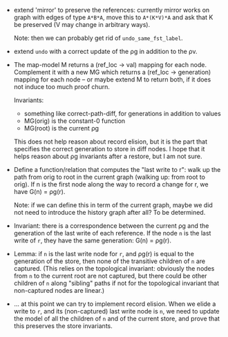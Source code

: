 - extend 'mirror' to preserve the references: currently mirror works
  on graph with edges of type `A*B*A`, move this to `A*(K*V)*A` and
  ask that K be preserved (V may change in arbitrary ways).
  
  Note: then we can probably get rid of `undo_same_fst_label`.

- extend `undo` with a correct update of the ρg in addition to the ρv.

- The map-model M returns a (ref_loc -> val) mapping for each
  node. Complement it with a new MG which returns
  a (ref_loc -> generation) mapping for each node – or maybe extend
  M to return both, if it does not induce too much proof churn.
   
  Invariants:
  - something like correct-path-diff, for generations in addition to values
  - MG(orig) is the constant-0 function
  - MG(root) is the current ρg

  This does not help reason about record elision, but it is the part
  that specifies the correct generation to store in diff nodes. I hope
  that it helps reason about ρg invariants after a restore, but I am
  not sure.

- Define a function/relation that computes the "last write to r": walk
  up the path from orig to root in the current graph (walking up: from
  root to orig). If n is the first node along the way to record
  a change for r, we have G(n) = ρg(r).
  
  Note: if we can define this in term of the current graph, maybe we
  did not need to introduce the history graph after all? To be
  determined.

- Invariant: there is a correspondence between the current ρg and the
  generation of the last write of each reference. If the node `n` is
  the last write of `r`, they have the same generation: G(n) = ρg(r).

- Lemma: if `n` is the last write node for `r`, and ρg(r) is equal to
  the generation of the store, then none of the transitive children of
  `n` are captured. (This relies on the topological invariant:
  obviously the nodes from `n` to the current root are not captured,
  but there could be other children of `n` along "sibling" paths if
  not for the topological invariant that non-captured nodes are linear.)

- ... at this point we can try to implement record elision. When we
  elide a write to `r`, and its (non-captured) last write node is `n`,
  we need to update the model of all the children of `n` and of the
  current store, and prove that this preserves the store invariants.
